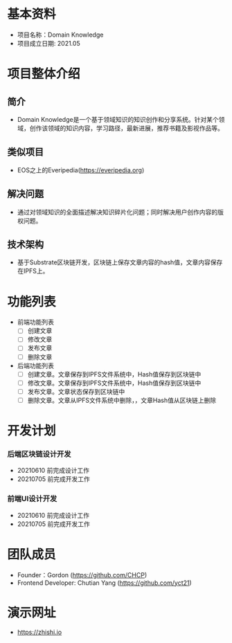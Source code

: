 # 基本资料
- 项目名称：Domain Knowledge
- 项目成立日期: 2021.05

# 项目整体介绍
## 简介
- Domain Knowledge是一个基于领域知识的知识创作和分享系统。针对某个领域，创作该领域的知识内容，学习路径，最新进展，推荐书籍及影视作品等。

## 类似项目 
- EOS之上的Everipedia(https://everipedia.org)

## 解决问题 
- 通过对领域知识的全面描述解决知识碎片化问题；同时解决用户创作内容的版权问题。

## 技术架构
- 基于Substrate区块链开发，区块链上保存文章内容的hash值，文章内容保存在IPFS上。

# 功能列表
- 前端功能列表
  - [ ] 创建文章
  - [ ] 修改文章
  - [ ] 发布文章
  - [ ] 删除文章

- 后端功能列表
  - [ ] 创建文章。文章保存到IPFS文件系统中，Hash值保存到区块链中
  - [ ] 修改文章。文章保存到IPFS文件系统中，Hash值保存到区块链中
  - [ ] 发布文章。文章状态保存到区块链中
  - [ ] 删除文章。文章从IPFS文件系统中删除，，文章Hash值从区块链上删除

# 开发计划
### 后端区块链设计开发
- 20210610 前完成设计工作
- 20210705 前完成开发工作

### 前端UI设计开发
- 20210610 前完成设计工作
- 20210705 前完成开发工作

# 团队成员
- Founder：Gordon (https://github.com/CHCP)
- Frontend Developer: Chutian Yang (https://github.com/yct21)

# 演示网址
- https://zhishi.io